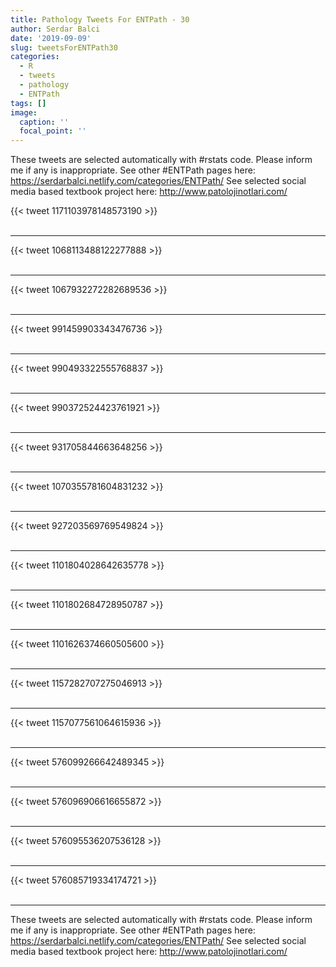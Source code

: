 ```yaml
---
title: Pathology Tweets For ENTPath - 30
author: Serdar Balci
date: '2019-09-09'
slug: tweetsForENTPath30
categories:
  - R
  - tweets
  - pathology
  - ENTPath
tags: []
image:
  caption: ''
  focal_point: ''
---
```



These tweets are selected automatically with #rstats code. Please inform me if any is inappropriate.
See other #ENTPath pages here: https://serdarbalci.netlify.com/categories/ENTPath/ 
See selected social media based textbook project here: http://www.patolojinotlari.com/

{{< tweet 1171103978148573190 >}}
<br>
<br>
<hr>
{{< tweet 1068113488122277888 >}}
<br>
<br>
<hr>
{{< tweet 1067932272282689536 >}}
<br>
<br>
<hr>
{{< tweet 991459903343476736 >}}
<br>
<br>
<hr>
{{< tweet 990493322555768837 >}}
<br>
<br>
<hr>
{{< tweet 990372524423761921 >}}
<br>
<br>
<hr>
{{< tweet 931705844663648256 >}}
<br>
<br>
<hr>
{{< tweet 1070355781604831232 >}}
<br>
<br>
<hr>
{{< tweet 927203569769549824 >}}
<br>
<br>
<hr>
{{< tweet 1101804028642635778 >}}
<br>
<br>
<hr>
{{< tweet 1101802684728950787 >}}
<br>
<br>
<hr>
{{< tweet 1101626374660505600 >}}
<br>
<br>
<hr>
{{< tweet 1157282707275046913 >}}
<br>
<br>
<hr>
{{< tweet 1157077561064615936 >}}
<br>
<br>
<hr>
{{< tweet 576099266642489345 >}}
<br>
<br>
<hr>
{{< tweet 576096906616655872 >}}
<br>
<br>
<hr>
{{< tweet 576095536207536128 >}}
<br>
<br>
<hr>
{{< tweet 576085719334174721 >}}
<br>
<br>
<hr>


These tweets are selected automatically with #rstats code. Please inform me if any is inappropriate.
See other #ENTPath pages here: https://serdarbalci.netlify.com/categories/ENTPath/ 
See selected social media based textbook project here: http://www.patolojinotlari.com/
